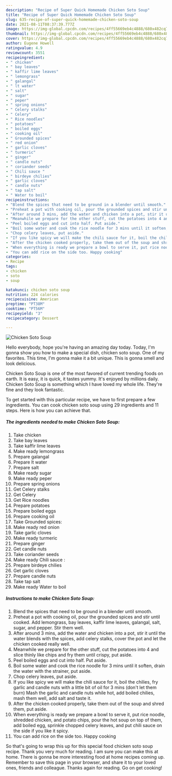 ```yaml
---
description: "Recipe of Super Quick Homemade Chicken Soto Soup"
title: "Recipe of Super Quick Homemade Chicken Soto Soup"
slug: 635-recipe-of-super-quick-homemade-chicken-soto-soup
date: 2021-08-11T08:37:39.777Z
image: https://img-global.cpcdn.com/recipes/4ff55669eb4c4888/680x482cq70/chicken-soto-soup-recipe-main-photo.jpg
thumbnail: https://img-global.cpcdn.com/recipes/4ff55669eb4c4888/680x482cq70/chicken-soto-soup-recipe-main-photo.jpg
cover: https://img-global.cpcdn.com/recipes/4ff55669eb4c4888/680x482cq70/chicken-soto-soup-recipe-main-photo.jpg
author: Eugene Howell
ratingvalue: 4.9
reviewcount: 3551
recipeingredient:
- " chicken"
- " bay leaves"
- " kaffir lime leaves"
- " lemongrass"
- " galangal"
- " lt water"
- " salt"
- " sugar"
- " peper"
- " spring onions"
- " Celery stalks"
- " Celery"
- " Rice noodles"
- " potatoes"
- " boiled eggs"
- " cooking oil"
- " Grounded spices"
- " red onion"
- " garlic cloves"
- " turmeric"
- " ginger"
- " candle nuts"
- " coriander seeds"
- " Chili sauce "
- " birdeye chilies"
- " garlic cloves"
- " candle nuts"
- " tap salt"
- " Water to boil"
recipeinstructions:
- "Blend the spices that need to be ground in a blender until smooth."
- "Preheat a pot with cooking oil, pour the grounded spices and stir until cooked. Add lemongrass, bay leaves, kaffir lime leaves, galangal, salt, sugar, and pepper. Stir them well."
- "After around 3 mins, add the water and chicken into a pot, stir it until the water blends with the spices, add celery stalks, cover the pot and let the chicken cooked really well."
- "Meanwhile we prepare for the other stuff, cut the potatoes into 4 and slice thinly like chips and fry them until crispy, put aside."
- "Peel boiled eggs and cut into half. Put aside."
- "Boil some water and cook the rice noodle for 3 mins until it soften, drain the water with the strainer, put aside."
- "Chop celery leaves, put aside."
- "If you like spicy we will make the chili sauce for it, boil the chilies, fry garlic and candle nuts with a little bit of oil for 3 mins (don&#39;t let them burn) Mash the garlic and candle nuts while hot, add boiled chilies, mash them well, add salt and taste it."
- "After the chicken cooked properly, take them out of the soup and shred them, put aside."
- "When everything is ready we prepare a bowl to serve it, put rice noodle, shredded chicken, and potato chips, pour the hot soup on top of them, add boiled egg, sprinkle chopped celery leaves, and put chili sauce on the side if you like it spicy."
- "You can add rice on the side too. Happy cooking"
categories:
- Recipe
tags:
- chicken
- soto
- soup

katakunci: chicken soto soup 
nutrition: 224 calories
recipecuisine: American
preptime: "PT38M"
cooktime: "PT56M"
recipeyield: "3"
recipecategory: Dessert

---
```



![Chicken Soto Soup](https://img-global.cpcdn.com/recipes/4ff55669eb4c4888/680x482cq70/chicken-soto-soup-recipe-main-photo.jpg)

Hello everybody, hope you're having an amazing day today. Today, I'm gonna show you how to make a special dish, chicken soto soup. One of my favorites. This time, I'm gonna make it a bit unique. This is gonna smell and look delicious.

Chicken Soto Soup is one of the most favored of current trending foods on earth. It is easy, it is quick, it tastes yummy. It's enjoyed by millions daily. Chicken Soto Soup is something which I have loved my whole life. They're fine and they look fantastic.




To get started with this particular recipe, we have to first prepare a few ingredients. You can cook chicken soto soup using 29 ingredients and 11 steps. Here is how you can achieve that.

<!--inarticleads1-->

##### The ingredients needed to make Chicken Soto Soup:

1. Take  chicken
1. Take  bay leaves
1. Take  kaffir lime leaves
1. Make ready  lemongrass
1. Prepare  galangal
1. Prepare  lt water
1. Prepare  salt
1. Make ready  sugar
1. Make ready  peper
1. Prepare  spring onions
1. Get  Celery stalks
1. Get  Celery
1. Get  Rice noodles
1. Prepare  potatoes
1. Prepare  boiled eggs
1. Prepare  cooking oil
1. Take  Grounded spices:
1. Make ready  red onion
1. Take  garlic cloves
1. Make ready  turmeric
1. Prepare  ginger
1. Get  candle nuts
1. Take  coriander seeds
1. Make ready  Chili sauce :
1. Prepare  birdeye chilies
1. Get  garlic cloves
1. Prepare  candle nuts
1. Take  tap salt
1. Make ready  Water to boil




<!--inarticleads2-->

##### Instructions to make Chicken Soto Soup:

1. Blend the spices that need to be ground in a blender until smooth.
1. Preheat a pot with cooking oil, pour the grounded spices and stir until cooked. Add lemongrass, bay leaves, kaffir lime leaves, galangal, salt, sugar, and pepper. Stir them well.
1. After around 3 mins, add the water and chicken into a pot, stir it until the water blends with the spices, add celery stalks, cover the pot and let the chicken cooked really well.
1. Meanwhile we prepare for the other stuff, cut the potatoes into 4 and slice thinly like chips and fry them until crispy, put aside.
1. Peel boiled eggs and cut into half. Put aside.
1. Boil some water and cook the rice noodle for 3 mins until it soften, drain the water with the strainer, put aside.
1. Chop celery leaves, put aside.
1. If you like spicy we will make the chili sauce for it, boil the chilies, fry garlic and candle nuts with a little bit of oil for 3 mins (don&#39;t let them burn) Mash the garlic and candle nuts while hot, add boiled chilies, mash them well, add salt and taste it.
1. After the chicken cooked properly, take them out of the soup and shred them, put aside.
1. When everything is ready we prepare a bowl to serve it, put rice noodle, shredded chicken, and potato chips, pour the hot soup on top of them, add boiled egg, sprinkle chopped celery leaves, and put chili sauce on the side if you like it spicy.
1. You can add rice on the side too. Happy cooking




So that's going to wrap this up for this special food chicken soto soup recipe. Thank you very much for reading. I am sure you can make this at home. There is gonna be more interesting food at home recipes coming up. Remember to save this page in your browser, and share it to your loved ones, friends and colleague. Thanks again for reading. Go on get cooking!
